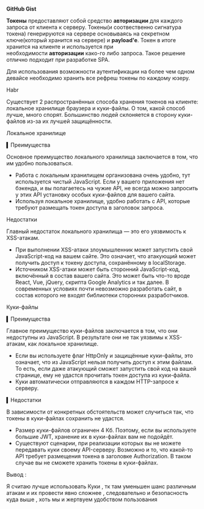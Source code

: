 ﻿**GitHub Gist**

**Токены** предоставляют собой средство **авторизации** для каждого запроса от клиента к серверу. Токены(и соотвественно сигнатура токена) генерируются на сервере основываясь на секретном ключе(который хранится на сервере) и **payload'e**. Токен в итоге хранится на клиенте и используется при необходимости **авторизации** како-го либо запроса. Такое решение отлично подходит при разработке SPA.

Для использования возможности аутентификации на более чем одном девайсе необходимо хранить все рефреш токены по каждому юзеру.

Habr 

Существует 2 распространённых способа хранения токенов на клиенте: локальное хранилище браузера и куки-файлы. О том, какой способ лучше, много спорят. Большинство людей склоняется в сторону куки-файлов из-за их лучшей защищённости.

Локальное хранилище




▍Преимущества


Основное преимущество локального хранилища заключается в том, что им удобно пользоваться.

- Работа с локальным хранилищем организована очень удобно, тут используется чистый JavaScript. Если у вашего приложения нет бэкенда, и вы полагаетесь на чужие API, не всегда можно запросить у этих API установку особых куки-файлов для вашего сайта.
- Используя локальное хранилище, удобно работать с API, которые требуют размещать токен доступа в заголовок запроса.

Недостатки


Главный недостаток локального хранилища — это его уязвимость к XSS-атакам.

- При выполнении XSS-атаки злоумышленник может запустить свой JavaScript-код на вашем сайте. Это означает, что атакующий может получить доступ к токену доступа, сохранённому в localStorage.
- Источником XSS-атаки может быть сторонний JavaScript-код, включённый в состав вашего сайта. Это может быть что-то вроде React, Vue, jQuery, скрипта Google Analytics и так далее. В современных условиях почти невозможно разработать сайт, в состав которого не входят библиотеки сторонних разработчиков.



Куки-файлы




▍Преимущества


Главное преимущество куки-файлов заключается в том, что они недоступны из JavaScript. В результате они не так уязвимы к XSS-атакам, как локальное хранилище.

- Если вы используете флаг HttpOnly и защищённые куки-файлы, это означает, что из JavaScript нельзя получить доступ к этим файлам. То есть, если даже атакующий сможет запустить свой код на вашей странице, ему не удастся прочитать токен доступа из куки-файла.
- Куки автоматически отправляются в каждом HTTP-запросе к серверу.




▍Недостатки


В зависимости от конкретных обстоятельств может случиться так, что токены в куки-файлах сохранить не удастся.

- Размер куки-файлов ограничен 4 Кб. Поэтому, если вы используете большие JWT, хранение их в куки-файлах вам не подойдёт.
- Существуют сценарии, при реализации которых вы не можете передавать куки своему API-серверу. Возможно и то, что какой-то API требует размещения токена в заголовке Authorization. В таком случае вы не сможете хранить токены в куки-файлах.

Вывод : 

Я считаю лучше использовать Куки , тк там уменьшен шанс различным атакам и их провести явно сложнее , следовательно и безопасность куда выше , хоть мы и жертвуем удобством пользования 
